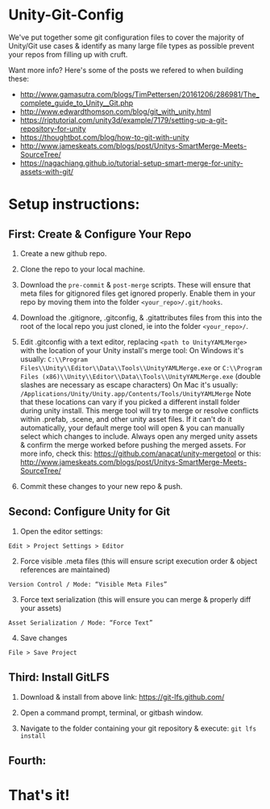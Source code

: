 # Unity-Git-Config
We've put together some git configuration files to cover the majority of Unity/Git use cases & identify as many large file types as possible prevent your repos from filling up with cruft. 

Want more info? Here's some of the posts we refered to when building these: 
  * http://www.gamasutra.com/blogs/TimPettersen/20161206/286981/The_complete_guide_to_Unity__Git.php 
  * http://www.edwardthomson.com/blog/git_with_unity.html
  * https://riptutorial.com/unity3d/example/7179/setting-up-a-git-repository-for-unity
  * https://thoughtbot.com/blog/how-to-git-with-unity
  * http://www.jameskeats.com/blogs/post/Unitys-SmartMerge-Meets-SourceTree/
  * https://nagachiang.github.io/tutorial-setup-smart-merge-for-unity-assets-with-git/

# Setup instructions:

## First: Create & Configure Your Repo 

1. Create a new github repo.

2. Clone the repo to your local machine.

3. Download the `pre-commit` & `post-merge` scripts. These will ensure that meta files for gitignored files get ignored properly. Enable them in your repo by moving them into the folder `<your_repo>/.git/hooks`. 

4. Download the .gitignore, .gitconfig, & .gitattributes files from this into the root of the local repo you just cloned, ie into the folder `<your_repo>/`.

5. Edit .gitconfig with a text editor, replacing `<path to UnityYAMLMerge>` with the location of your Unity install's merge tool: 
On Windows it's usually: `C:\\Program Files\\Unity\\Editor\\Data\\Tools\\UnityYAMLMerge.exe` or `C:\\Program Files (x86)\\Unity\\Editor\\Data\\Tools\\UnityYAMLMerge.exe` (double slashes are necessary as escape characters)
On Mac it's usually: `/Applications/Unity/Unity.app/Contents/Tools/UnityYAMLMerge`
Note that these locations can vary if you picked a different install folder during unity install. This merge tool will try to merge or resolve conflicts within .prefab, .scene, and other unity asset files. If it can't do it automatically, your default merge tool will open & you can manually select which changes to include. Always open any merged unity assets & confirm the merge worked before pushing the merged assets. For more info, check this: https://github.com/anacat/unity-mergetool or this: http://www.jameskeats.com/blogs/post/Unitys-SmartMerge-Meets-SourceTree/ 

6. Commit these changes to your new repo & push.

## Second: Configure Unity for Git

1. Open the editor settings:

`Edit > Project Settings > Editor`

2. Force visible .meta files (this will ensure script execution order & object references are maintained)

`Version Control / Mode: “Visible Meta Files”`

3. Force text serialization (this will ensure you can merge & properly diff your assets)

`Asset Serialization / Mode: “Force Text”`

4. Save changes

`File > Save Project`

## Third: Install GitLFS 

1. Download & install from above link: https://git-lfs.github.com/

2. Open a command prompt, terminal, or gitbash window. 

3. Navigate to the folder containing your git repository & execute: `git lfs install`

## Fourth: 

# That's it!
